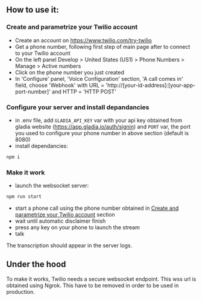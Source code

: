 ## How to use it:

### Create and parametrize your Twilio account

- Create an account on https://www.twilio.com/try-twilio
- Get a phone number, following first step of main page after to connect to your Twilio account
- On the left panel Develop > United States (US1) > Phone Numbers > Manage > Active numbers
- Click on the phone number you just created
- In 'Configure' panel, 'Voice Configuration' section, 'A call comes in' field, choose 'Webhook' with URL = 'http://[your-id-address]:[your-app-port-number]' and HTTP = 'HTTP POST'

### Configure your server and install depandancies

- in .env file, add `GLADIA_API_KEY` var with your api key obtained from gladia website (https://app.gladia.io/auth/signin) and `PORT` var, the port you used to configure your phone number in above section (default is 8080)
- install dependancies:

```bash
npm i
```

### Make it work

- launch the websocket server:

```bash
npm run start
```

- start a phone call using the phone number obtained in [Create and parametrize your Twilio account](#create-and-parametrize-your-twilio-account) section
- wait until automatic disclaimer finish
- press any key on your phone to launch the stream
- talk

The transcription should appear in the server logs.

## Under the hood

To make it works, Twilio needs a secure websocket endpoint. This wss url is obtained using Ngrok. This have to be removed in order to be used in production.
